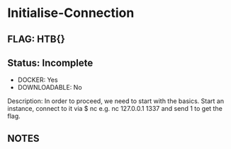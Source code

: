# Initialise-Connection

## FLAG: HTB{}

## Status: Incomplete

+ DOCKER: Yes
+ DOWNLOADABLE: No

Description: In order to proceed, we need to start with the basics. Start an instance, connect to it via $ nc e.g. nc 127.0.0.1 1337 and send 1 to get the flag.

## NOTES
